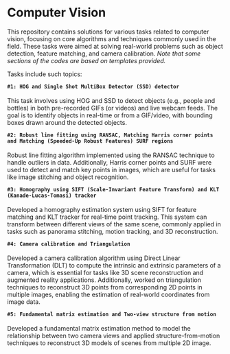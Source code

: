 # Computer Vision
This repository contains solutions for various tasks related to computer vision, focusing on core algorithms and techniques commonly used in the field. These tasks were aimed at solving real-world problems such as object detection, feature matching, and camera calibration. *Note that some sections of the codes are based on templates provided.*
 
 Tasks include such topics:

  **`#1: HOG and Single Shot MultiBox Detector (SSD) detector`**  <br/>  
        This task involves using HOG and SSD to detect objects (e.g., people and bottles) in both pre-recorded GIFs (or videos) and live webcam feeds. The goal is to identify objects in real-time or from a GIF/video, with bounding boxes drawn around the detected objects.

  **`#2: Robust line fitting using RANSAC, Matching Harris corner points and Matching (Speeded-Up Robust Features) SURF regions`**  <br/>  
        Robust line fitting algorithm implemented using the RANSAC technique to handle outliers in data. Additionally, Harris corner points and SURF were used to detect and match key points in images, which are useful for tasks like image stitching and object recognition.
  
  **`#3: Homography using SIFT (Scale-Invariant Feature Transform) and KLT (Kanade-Lucas-Tomasi) tracker`**  <br/>  
        Developed a homography estimation system using SIFT for feature matching and KLT tracker for real-time point tracking. This system can transform between different views of the same scene, commonly applied in tasks such as panorama stitching, motion tracking, and 3D reconstruction.
  
  **`#4: Camera calibration and Triangulation`**  <br/>  
        Developed a camera calibration algorithm using Direct Linear Transformation (DLT) to compute the intrinsic and extrinsic parameters of a camera, which is essential for tasks like 3D scene reconstruction and augmented reality applications. Additionally, worked on triangulation techniques to reconstruct 3D points from corresponding 2D points in multiple images, enabling the estimation of real-world coordinates from image data.

  **`#5: Fundamental matrix estimation and Two-view structure from motion`**  <br/>  
        Developed a fundamental matrix estimation method to model the relationship between two camera views and applied structure-from-motion techniques to reconstruct 3D models of scenes from multiple 2D image.

